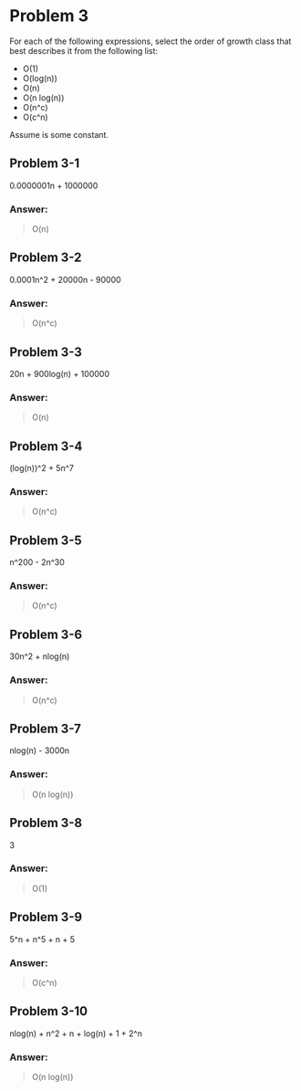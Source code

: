 # Problem 3
For each of the following expressions, select the order of growth class that best describes it from the following list:  
- O(1)
- O(log(n))
- O(n)
- O(n log(n))
- O(n^c)
- O(c^n)

Assume  is some constant.

## Problem 3-1
0.0000001n + 1000000

### Answer: 
> O(n)

## Problem 3-2
0.0001n^2 + 20000n - 90000

### Answer: 
> O(n^c)

## Problem 3-3
20n + 900log(n) + 100000

### Answer: 
> O(n)

## Problem 3-4
(log(n))^2 + 5n^7

### Answer: 
> O(n^c)

## Problem 3-5
n^200 - 2n^30

### Answer:
> O(n^c)

## Problem 3-6
30n^2 + nlog(n)

### Answer:
> O(n^c)

## Problem 3-7
nlog(n) - 3000n

### Answer:
> O(n log(n))

## Problem 3-8
3

### Answer:
> O(1) 

## Problem 3-9
5^n + n^5 + n + 5

### Answer:
> O(c^n)

## Problem 3-10
nlog(n) + n^2 + n + log(n) + 1 + 2^n

### Answer:
> O(n log(n))